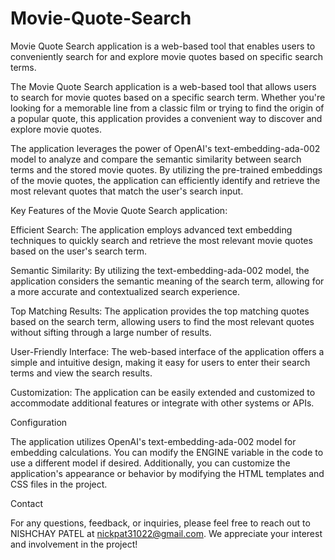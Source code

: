 # Movie-Quote-Search

Movie Quote Search application is a web-based tool that enables users to conveniently search for and explore movie quotes based on specific search terms.

The Movie Quote Search application is a web-based tool that allows users to search for movie quotes based on a specific search term. Whether you're looking for a memorable line from a classic film or trying to find the origin of a popular quote, this application provides a convenient way to discover and explore movie quotes.

The application leverages the power of OpenAI's text-embedding-ada-002 model to analyze and compare the semantic similarity between search terms and the stored movie quotes. By utilizing the pre-trained embeddings of the movie quotes, the application can efficiently identify and retrieve the most relevant quotes that match the user's search input.

Key Features of the Movie Quote Search application:

Efficient Search: 
The application employs advanced text embedding techniques to quickly search and retrieve the most relevant movie quotes based on the user's search term.

Semantic Similarity:
By utilizing the text-embedding-ada-002 model, the application considers the semantic meaning of the search term, allowing for a more accurate and contextualized search experience.

Top Matching Results: 
The application provides the top matching quotes based on the search term, allowing users to find the most relevant quotes without sifting through a large number of results.

User-Friendly Interface:
The web-based interface of the application offers a simple and intuitive design, making it easy for users to enter their search terms and view the search results.

Customization: The application can be easily extended and customized to accommodate additional features or integrate with other systems or APIs.

Configuration

The application utilizes OpenAI's text-embedding-ada-002 model for embedding calculations. You can modify the ENGINE variable in the code to use a different model if desired. Additionally, you can customize the application's appearance or behavior by modifying the HTML templates and CSS files in the project.

Contact

For any questions, feedback, or inquiries, please feel free to reach out to NISHCHAY PATEL at nickpat31022@gmail.com. We appreciate your interest and involvement in the project!
